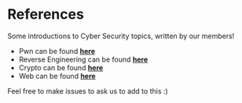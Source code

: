 # References

Some introductions to Cyber Security topics, written by our members!

* Pwn can be found **[here](https://github.com/TheWinRaRs/References/tree/master/Pwn)**
* Reverse Engineering can be found **[here](Reverse%20Engineering/README.md)**
* Crypto can be found **[here](https://github.com/TheWinRaRs/References/tree/master/Crypto)**
* Web can be found **[here](https://github.com/TheWinRaRs/References/tree/master/Web)** 

Feel free to make issues to ask us to add to this :)
